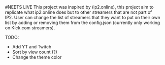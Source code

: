 #NEETS LIVE
This project was inspired by (ip2.online), this project aim to replicate what ip2.online does but to other streamers that are not part of IP2. User can change the list of streamers that they want to put on their own list by adding or removing them from the config.json (currently only working on Kick.com streamers).

TODO:
- Add YT and Twitch
- Sort by view count (?)
- Change the theme color